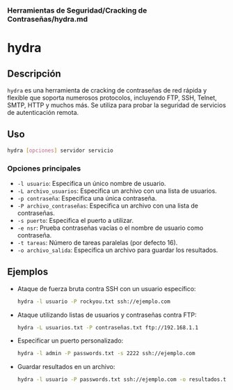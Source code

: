 ### **Herramientas de Seguridad/Cracking de Contraseñas/hydra.md**

# hydra

## Descripción

`hydra` es una herramienta de cracking de contraseñas de red rápida y flexible que soporta numerosos protocolos, incluyendo FTP, SSH, Telnet, SMTP, HTTP y muchos más. Se utiliza para probar la seguridad de servicios de autenticación remota.

## Uso

```bash
hydra [opciones] servidor servicio
```

### Opciones principales

- `-l usuario`: Especifica un único nombre de usuario.
- `-L archivo_usuarios`: Especifica un archivo con una lista de usuarios.
- `-p contraseña`: Especifica una única contraseña.
- `-P archivo_contraseñas`: Especifica un archivo con una lista de contraseñas.
- `-s puerto`: Especifica el puerto a utilizar.
- `-e nsr`: Prueba contraseñas vacías o el nombre de usuario como contraseña.
- `-t tareas`: Número de tareas paralelas (por defecto 16).
- `-o archivo_salida`: Especifica un archivo para guardar los resultados.

## Ejemplos

- Ataque de fuerza bruta contra SSH con un usuario específico:

  ```bash
  hydra -l usuario -P rockyou.txt ssh://ejemplo.com
  ```

- Ataque utilizando listas de usuarios y contraseñas contra FTP:

  ```bash
  hydra -L usuarios.txt -P contraseñas.txt ftp://192.168.1.1
  ```

- Especificar un puerto personalizado:

  ```bash
  hydra -l admin -P passwords.txt -s 2222 ssh://ejemplo.com
  ```

- Guardar resultados en un archivo:

  ```bash
  hydra -l usuario -P passwords.txt ssh://ejemplo.com -o resultados.txt
  ```
